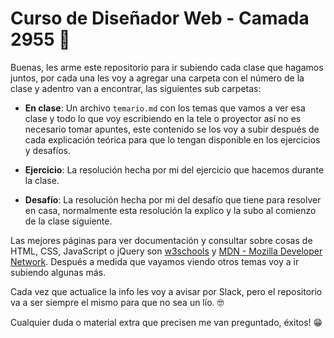 # Curso de Diseñador Web - Camada 2955 💾

Buenas, les arme este repositorio para ir subiendo cada clase que hagamos juntos, por cada una les voy a agregar una carpeta con el número de la clase y adentro van a encontrar, las siguientes sub carpetas:

- **En clase**: Un archivo `temario.md` con los temas que vamos a ver esa clase y todo lo que voy escribiendo en la tele o proyector así no es necesario tomar apuntes, este contenido se los voy a subir después de cada explicación teórica para que lo tengan disponible en los ejercicios y desafíos.

- **Ejercicio**: La resolución hecha por mi del ejercicio que hacemos durante la clase.

- **Desafío**: La resolución hecha por mi del desafío que tiene para resolver en casa, normalmente esta resolución la explico y la subo al comienzo de la clase siguiente.

Las mejores páginas para ver documentación y consultar sobre cosas de HTML, CSS, JavaScript o jQuery son [w3schools](https://www.w3schools.com/) y [MDN - Mozilla Developer Network](https://developer.mozilla.org/es/). Después a medida que vayamos viendo otros temas voy a ir subiendo algunas más.

Cada vez que actualice la info les voy a avisar por Slack, pero el repositorio va a ser siempre el mismo para que no sea un lío. 🤓

Cualquier duda o material extra que precisen me van preguntado, éxitos! 😁